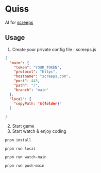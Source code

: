 # Quiss

AI for [screeps](http://screeps.com)

## Usage

1. Create your private config file : screeps.js

```json
{
  "main": {
    "token": "YOUR_TOKEN",
    "protocol": "https",
    "hostname": "screeps.com",
    "port": 443,
    "path": "/",
    "branch": "main"
  },
  "local": {
    "copyPath: "${folder}"
  }

}

```

2. Start game
3. Start watch & enjoy coding

```shell
pnpm install

pnpm run local

pnpm run watch-main

pnpm run push-main
```
